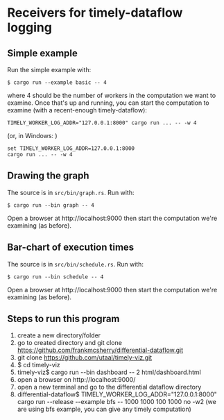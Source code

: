 # Receivers for timely-dataflow logging

## Simple example

Run the simple example with:

```
$ cargo run --example basic -- 4
```

where 4 should be the number of workers in the computation we want to examine. Once that's up and running, you can start the computation to examine (with a recent-enough timely-dataflow):

```
TIMELY_WORKER_LOG_ADDR="127.0.0.1:8000" cargo run ... -- -w 4
```

(or, in Windows: )

```
set TIMELY_WORKER_LOG_ADDR=127.0.0.1:8000
cargo run ... -- -w 4
```

## Drawing the graph

The source is in `src/bin/graph.rs`. Run with:

```
$ cargo run --bin graph -- 4
```

Open a browser at http://localhost:9000
then start the computation we're examining (as before).

## Bar-chart of execution times

The source is in `src/bin/schedule.rs`. Run with:

```
$ cargo run --bin schedule -- 4
```

Open a browser at http://localhost:9000
then start the computation we're examining (as before).


## Steps to run this program
1. create a new directory/folder
2. go to created directory and  git clone https://github.com/frankmcsherry/differential-dataflow.git
3. git clone https://github.com/utaal/timely-viz.git
4. $ cd timely-viz
5. timely-viz$ cargo run --bin dashboard -- 2 html/dashboard.html
6. open a browser on http://localhost:9000/
7. open a new terminal and go to the differential dataflow directory
8. differential-dataflow$ TIMELY_WORKER_LOG_ADDR="127.0.0.1:8000" cargo run --release --example bfs -- 1000 1000 100 1000 no -w2 (we are using bfs example, you can give any timely computation)

